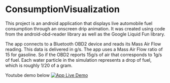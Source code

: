 # ConsumptionVisualization

This project is an android application that displays live automobile fuel consumption through an onscreen drip animation.  It was created using code from the android-obd-reader library as well as the Google Liquid Fun library.

The app connects to a Bluetooth OBD2 device and reads its Mass Air Flow reading.  This data is delivered in g/s.  The app uses a Mass Air Flow ratio of 15 for gasoline.  So if the OBD2 reports 15g/s of air that corresponds to 1g/s of fuel.  Each water particle in the simulation represents a drop of fuel, which is roughly 1/20 of a gram.  

Youtube demo below
[![App Live Demo](https://img.youtube.com/vi/bv8jJJZxU2s/0.jpg)](https://www.youtube.com/watch?v=bv8jJJZxU2s)
